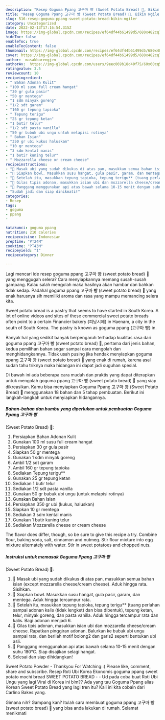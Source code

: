 ```yaml
---
description: "Resep Goguma Ppang 고구마 빵 (Sweet Potato Bread) 🍠, Bikin Ngiler"
title: "Resep Goguma Ppang 고구마 빵 (Sweet Potato Bread) 🍠, Bikin Ngiler"
slug: 516-resep-goguma-ppang-sweet-potato-bread-bikin-ngiler
category: Uncategorized
date: 2022-02-13T17:16:54.315Z
image: https://img-global.cpcdn.com/recipes/ef64df44b61499d5/680x482cq70/goguma-ppang-고구마-빵-sweet-potato-bread-foto-resep-utama.jpg
hideToc: false
enableToc: true
enableTocContent: false
thumbnail: https://img-global.cpcdn.com/recipes/ef64df44b61499d5/680x482cq70/goguma-ppang-고구마-빵-sweet-potato-bread-foto-resep-utama.jpg
cover: https://img-global.cpcdn.com/recipes/ef64df44b61499d5/680x482cq70/goguma-ppang-고구마-빵-sweet-potato-bread-foto-resep-utama.jpg
author:  masakbarengjen
authorAv:  https://img-global.cpcdn.com/users/9eec069b18d40f75/60x60cq50/avatar.jpg
ratingvalue: 3.5
reviewcount: 10
recipeingredient:
- " Bahan Adonan Kulit"
- "100 ml susu full cream hangat"
- "30 gr gula pasir"
- "50 gr mentega"
- "1 sdm minyak goreng"
- "1/2 sdt garam"
- "160 gr tepung tapioka"
- " Tepung terigu"
- "25 gr tepung ketan"
- "1 butir telur"
- "1/2 sdt pasta vanilla"
- "50 gr bubuk ubi ungu untuk melapisi rotinya"
- " Bahan Isian"
- "350 gr ubi kukus haluskan"
- "10 gr mentega"
- "3 sdm kental manis"
- "1 butir kuning telur"
- " Mozzarella cheese or cream cheese"
recipeinstructions:
- "🍠 Masak ubi yang sudah dikukus di atas pan, masukkan semua bahan isian (except mozzarella cheese/cream cheese). Aduk hingga rata. Sisihkan."
- "🍠 Siapkan bowl. Masukkan susu hangat, gula pasir, garam, dan mentega. Aduk hingga tercampur rata."
- "🍠 Setelah itu, masukkan tepung tapioka, tepung terigu** (tuang perlahan sampai adonan kalis (tidak lengket) dan bisa dibentuk), tepung ketan, telur, minyak goreng, dan pasta vanilla. Aduk hingga tercampur rata dan kalis. Bagi adonan menjadi 6."
- "🍠 Gilas tipis adonan, masukkan isian ubi dan mozzarella cheese/cream cheese. Rapatkan pinggiran adonan. Balurkan ke bubuk ubi ungu sampai rata, dan berilah motif bolong2 dan garis2 seperti bentukan ubi asli."
- "🍠 Panggang menggunakan api atas bawah selama 10-15 menit dengan suhu 180°C. Siap disajikan selagi hangat."
- "Sudah jadi dan siap dinikmati!"
categories:
- Resep
tags:
- goguma
- ppang
- 

katakunci: goguma ppang  
nutrition: 210 calories
recipecuisine: Indonesian
preptime: "PT24M"
cooktime: "PT43M"
recipeyield: "1"
recipecategory: Dinner

---
```



Lagi mencari ide resep goguma ppang 고구마 빵
(sweet potato bread) 🍠 yang menggugah selera? Cara menyiapkannya memang susah-susah gampang. Kalau salah mengolah maka hasilnya akan hambar dan bahkan tidak sedap. Padahal goguma ppang 고구마 빵
(sweet potato bread) 🍠 yang enak harusnya sih memiliki aroma dan rasa yang mampu memancing selera kita.


Sweet potato bread is a pastry that seems to have started in South Korea. A lot of online videos and sites of these commercial sweet potato breads often point to a certain Financier bakery (피낭시에) in Haenam, a city in the south of South Korea. The pastry is known as goguma ppang (고구마 빵) in.

Banyak hal yang sedikit banyak berpengaruh terhadap kualitas rasa dari goguma ppang 고구마 빵
(sweet potato bread) 🍠, pertama dari jenis bahan, kedua pemilihan bahan segar sampai cara mengolah dan menghidangkannya. Tidak usah pusing jika hendak menyiapkan goguma ppang 고구마 빵
(sweet potato bread) 🍠 yang enak di rumah, karena asal sudah tahu triknya maka hidangan ini dapat jadi suguhan spesial.


Di bawah ini ada beberapa cara mudah dan praktis yang dapat diterapkan untuk mengolah goguma ppang 고구마 빵
(sweet potato bread) 🍠 yang siap dikreasikan. Kamu bisa menyiapkan Goguma Ppang 고구마 빵
(Sweet Potato Bread) 🍠 menggunakan 18 bahan dan 5 tahap pembuatan. Berikut ini langkah-langkah untuk menyiapkan hidangannya.

<!--inarticleads1-->

##### Bahan-bahan dan bumbu yang diperlukan untuk pembuatan Goguma Ppang 고구마 빵
(Sweet Potato Bread) 🍠:

1. Persiapkan  Bahan Adonan Kulit
1. Gunakan 100 ml susu full cream hangat
1. Persiapkan 30 gr gula pasir
1. Siapkan 50 gr mentega
1. Gunakan 1 sdm minyak goreng
1. Ambil 1/2 sdt garam
1. Ambil 160 gr tepung tapioka
1. Sediakan  Tepung terigu**
1. Gunakan 25 gr tepung ketan
1. Sediakan 1 butir telur
1. Sediakan 1/2 sdt pasta vanilla
1. Gunakan 50 gr bubuk ubi ungu (untuk melapisi rotinya)
1. Gunakan  Bahan Isian
1. Persiapkan 350 gr ubi (kukus, haluskan)
1. Siapkan 10 gr mentega
1. Sediakan 3 sdm kental manis
1. Gunakan 1 butir kuning telur
1. Sediakan  Mozzarella cheese or cream cheese


The flavor does differ, though, so be sure to give this recipe a try. Combine flour, baking soda, salt, cinnamon and nutmeg. Stir flour mixture into egg mixture alternately with water. Stir in sweet potatoes and chopped nuts. 

<!--inarticleads2-->

##### Instruksi untuk memasak Goguma Ppang 고구마 빵
(Sweet Potato Bread) 🍠:

1. 🍠 Masak ubi yang sudah dikukus di atas pan, masukkan semua bahan isian (except mozzarella cheese/cream cheese). Aduk hingga rata. Sisihkan.
1. 🍠 Siapkan bowl. Masukkan susu hangat, gula pasir, garam, dan mentega. Aduk hingga tercampur rata.
1. 🍠 Setelah itu, masukkan tepung tapioka, tepung terigu** (tuang perlahan sampai adonan kalis (tidak lengket) dan bisa dibentuk), tepung ketan, telur, minyak goreng, dan pasta vanilla. Aduk hingga tercampur rata dan kalis. Bagi adonan menjadi 6.
1. 🍠 Gilas tipis adonan, masukkan isian ubi dan mozzarella cheese/cream cheese. Rapatkan pinggiran adonan. Balurkan ke bubuk ubi ungu sampai rata, dan berilah motif bolong2 dan garis2 seperti bentukan ubi asli.
1. 🍠 Panggang menggunakan api atas bawah selama 10-15 menit dengan suhu 180°C. Siap disajikan selagi hangat.
1. Selesai dan siap dihidangkan!

Sweet Potato Powder - Thankyou For Watching :) Please like, comment, share and subscribe. Resep Roti Ubi Korea Ekonomis goguma ppang sweet potato mochi bread SWEET POTATO BREAD - - Ud pada coba buat Roti Ubi Ungu yang lagi Viral di Korea ini blm?? Ada yang tau Goguma Ppang alias Korean Sweet Potato Bread yang lagi tren itu? Kali ini kita cobain dari Carlino Bakes yang. 

Gimana nih? Gampang kan? Itulah cara membuat goguma ppang 고구마 빵
(sweet potato bread) 🍠 yang bisa anda lakukan di rumah. Selamat menikmati
